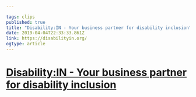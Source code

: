 ```yaml
---
 
tags: clips 
published: true 
title: "Disability:IN - Your business partner for disability inclusion" 
date: 2019-04-04T22:33:33.861Z 
link: https://disabilityin.org/ 
ogtype: article 
---
```

[ Disability:IN - Your business partner for disability inclusion ]( https://disabilityin.org/ ) 
=
